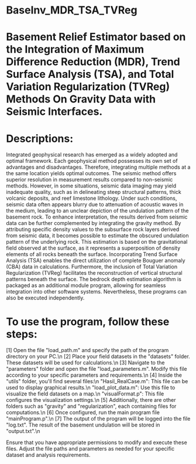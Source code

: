 # BaseInv_MDR_TSA_TVReg

# Basement Relief Estimator based on the Integration of Maximum Difference Reduction (MDR), Trend Surface Analysis (TSA), and Total Variation Regularization (TVReg) Methods On Gravity Data with Seismic Interfaces.

# Descriptions:

Integrated geophysical research has emerged as a widely adopted and optimal framework. Each geophysical method possesses its own set of advantages and disadvantages. Therefore, integrating multiple methods at a the same location yields optimal outcomes. The seismic method offers superior resolution in measurement results compared to non-seismic methods. However, in some situations, seismic data imaging may yield inadequate quality, such as in delineating steep structural patterns, thick volcanic deposits, and reef limestone lithology. Under such conditions, seismic data often appears blurry due to attenuation of acoustic waves in the medium, leading to an unclear depiction of the undulation pattern of the basement rock. To enhance interpretation, the results derived from seismic data can be further complemented by integrating the gravity method. By attributing specific density values to the subsurface rock layers derived from seismic data, it becomes possible to estimate the obscured undulation pattern of the underlying rock. This estimation is based on the gravitational field observed at the surface, as it represents a superposition of density elements of all rocks beneath the surface. Incorporating Trend Surface Analysis (TSA) enables the direct utilization of complete Bouguer anomaly (CBA) data in calculations. Furthermore, the inclusion of Total Variation Regularization (TVReg) facilitates the reconstruction of vertical structural patterns beneath the surface. The bedrock depth estimation algorithm is packaged as an additional module program, allowing for seamless integration into other software systems. Nevertheless, these programs can also be executed independently. 


# To use the program, follow these steps:
[1] Open the file "load_path.m" and specify the path of the program directory on your PC.\n
[2] Place your field datasets in the "datasets" folder. These datasets will be used for calculations.\n
[3] Navigate to the "parameters" folder and open the file "load_parameters.m". Modify this file according to your specific parameters and requirements.\n
[4] Inside the "utils" folder, you'll find several files:\n
	"Hasil_RealCase.m": This file can be used to display graphical results.\n
	"load_plot_data.m": Use this file to visualize the field datasets on a map.\n
	"visualFormat.p": This file configures the visualization settings.\n
[5] Additionally, there are other folders such as "gravity" and "regularization", each containing files for computations.\n
[6] Once configured, run the main program file "mainProgram.p".\n
[7] The output of the program will be logged into the file "log.txt". The result of the basement undulation will be stored in "output.txt".\n

Ensure that you have appropriate permissions to modify and execute these files. Adjust the file paths and parameters as needed for your specific dataset and analysis requirements.

